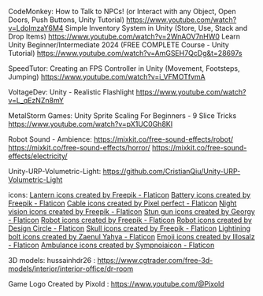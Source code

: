 CodeMonkey:
How to Talk to NPCs! (or Interact with any Object, Open Doors, Push Buttons, Unity Tutorial)
https://www.youtube.com/watch?v=LdoImzaY6M4
Simple Inventory System in Unity (Store, Use, Stack and Drop Items)
https://www.youtube.com/watch?v=2WnAOV7nHW0
Learn Unity Beginner/Intermediate 2024 (FREE COMPLETE Course - Unity Tutorial)
https://www.youtube.com/watch?v=AmGSEH7QcDg&t=28697s

SpeedTutor:
Creating an FPS Controller in Unity (Movement, Footsteps, Jumping)
https://www.youtube.com/watch?v=i_VFMOTfvmA

VoltageDev:
Unity - Realistic Flashlight
https://www.youtube.com/watch?v=L_qEzNZn8mY

MetalStorm Games:
Unity Sprite Scaling For Beginners - 9 Slice Tricks
https://www.youtube.com/watch?v=pX1UC0Gh8KI


Robot Sound - Ambience:
https://mixkit.co/free-sound-effects/robot/
https://mixkit.co/free-sound-effects/horror/
https://mixkit.co/free-sound-effects/electricity/

Unity-URP-Volumetric-Light:
https://github.com/CristianQiu/Unity-URP-Volumetric-Light


icons:
<a href="https://www.flaticon.com/free-icons/lantern" title="lantern icons">Lantern icons created by Freepik - Flaticon</a>
<a href="https://www.flaticon.com/free-icons/battery" title="battery icons">Battery icons created by Freepik - Flaticon</a>
<a href="https://www.flaticon.com/free-icons/cable" title="cable icons">Cable icons created by Pixel perfect - Flaticon</a>
<a href="https://www.flaticon.com/free-icons/night-vision" title="night vision icons">Night vision icons created by Freepik - Flaticon</a>
<a href="https://www.flaticon.com/free-icons/stun-gun" title="stun gun icons">Stun gun icons created by Georgy - Flaticon</a>
<a href="https://www.flaticon.com/free-icons/robot" title="robot icons">Robot icons created by Freepik - Flaticon</a>
<a href="https://www.flaticon.com/free-icons/robot" title="robot icons">Robot icons created by Design Circle - Flaticon</a>
<a href="https://www.flaticon.com/free-icons/skull" title="skull icons">Skull icons created by Freepik - Flaticon</a>
<a href="https://www.flaticon.com/free-icons/lightining-bolt" title="Lightining bolt icons">Lightining bolt icons created by Zaenul Yahya - Flaticon</a>
<a href="https://www.flaticon.com/free-icons/emoji" title="emoji icons">Emoji icons created by Illosalz - Flaticon</a>
<a href="https://www.flaticon.com/free-icons/ambulance" title="ambulance icons">Ambulance icons created by Sympnoiaicon - Flaticon</a>

3D models:
hussainhdr26 : https://www.cgtrader.com/free-3d-models/interior/interior-office/dr-room

Game Logo
Created by Pixold : https://www.youtube.com/@Pixold

